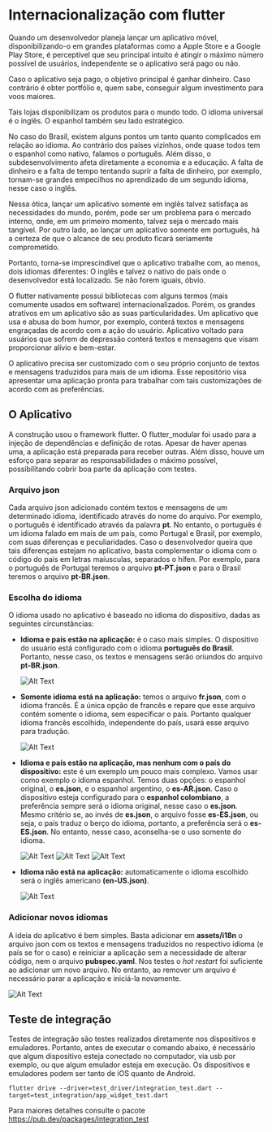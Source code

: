 # Internacionalização com flutter

Quando um desenvolvedor planeja lançar um aplicativo móvel, disponibilizando-o em grandes plataformas como a Apple Store e a
Google Play Store, é perceptível que seu principal intuito é atingir o máximo número possível de usuários, independente se o aplicativo será pago ou não.

Caso o aplicativo seja pago, o objetivo principal é ganhar dinheiro. Caso contrário é obter portfólio e, quem sabe, conseguir algum investimento para voos maiores.

Tais lojas disponibilizam os produtos para o mundo todo. O idioma universal é o inglês. O espanhol também seu lado estratégico.

No caso do Brasil, existem alguns pontos um tanto quanto complicados em relação ao idioma. Ao contrário dos países vizinhos, onde quase todos tem o espanhol como nativo, falamos o português. Além disso, o subdesenvolvimento afeta diretamente a economia e a educação. A falta de dinheiro e a falta de tempo tentando suprir a falta de dinheiro, por exemplo, tornam-se grandes empecilhos no aprendizado de um segundo idioma, nesse caso o inglês.

Nessa ótica, lançar um aplicativo somente em inglês talvez satisfaça as necessidades do mundo, porém, pode ser um problema para o mercado interno, onde, em um primeiro momento, talvez seja o mercado mais tangível. Por outro lado, ao lançar um aplicativo somente em português, há a certeza de que o alcance de seu produto ficará seriamente comprometido.

Portanto, torna-se imprescindível que o aplicativo trabalhe com, ao menos, dois idiomas diferentes: O inglês e talvez o nativo do país onde o desenvolvedor está localizado. Se não forem iguais, óbvio.

O flutter nativamente possui bibliotecas com alguns termos (mais comumente usados em software) internacionalizados. Porém, os grandes atrativos em um aplicativo são as suas particularidades. Um aplicativo que usa e abusa do bom humor, por exemplo, conterá textos e mensagens engraçadas de acordo com a ação do usuário. Aplicativo voltado para usuários que sofrem de depressão conterá textos e mensagens que visam proporcionar alívio e bem-estar.

O aplicativo precisa ser customizado com o seu próprio conjunto de textos e mensagens traduzidos para mais de um idioma. Esse repositório visa apresentar uma aplicação pronta para trabalhar com tais customizações de acordo com as preferências.

## O Aplicativo

A construção usou o framework flutter. O flutter_modular foi usado para a injeção de dependências e definição de rotas. Apesar de haver apenas uma, a aplicação está preparada para receber outras. Além disso, houve um esforço para separar as responsabilidades o máximo possível, possibilitando cobrir boa parte da aplicação com testes.

### Arquivo json

Cada arquivo json adicionado contém textos e mensagens de um determinado idioma, identificado através do nome do arquivo. Por exemplo, o português é identificado através da palavra **pt**. No entanto, o português é um idioma falado em mais de um país, como Portugal e Brasil, por exemplo, com suas diferenças e peculiaridades. Caso o desenvolvedor queira que tais diferenças estejam no aplicativo, basta complementar o idioma com o código do país em letras maíusculas, separados o hífen. Por exemplo, para o português de Portugal teremos o arquivo **pt-PT.json** e para o Brasil teremos o arquivo **pt-BR.json**.

### Escolha do idioma

O idioma usado no aplicativo é baseado no idioma do dispositivo, dadas as seguintes circunstâncias:

- **Idioma e país estão na aplicação:** é o caso mais simples. O dispositivo do usuário está configurado com o idioma **português do Brasil**. Portanto, nesse caso, os textos e mensagens serão oriundos do arquivo **pt-BR.json**.

  ![Alt Text](images/language_country_found.gif)

- **Somente idioma está na aplicação:** temos o arquivo **fr.json**, com o idioma francês. É a única opção de francês e repare que esse arquivo contém somente o idioma, sem especificar o país. Portanto qualquer idioma francês escolhido, independente do país, usará esse arquivo para tradução.

  ![Alt Text](images/only_language_found.gif)

- **Idioma e país estão na aplicação, mas nenhum com o país do dispositivo:** este é um exemplo um pouco mais complexo. Vamos usar como exemplo o idioma espanhol. Temos duas opções: o espanhol original, o **es.json**, e o espanhol argentino, o **es-AR.json**. Caso o dispositivo esteja configurado para o **espanhol colombiano**, a preferência sempre será o idioma original, nesse caso o **es.json**. Mesmo critério se, ao invés de **es.json**, o arquivo fosse **es-ES.json**, ou seja, o país traduz o berço do idioma, portanto, a preferência será o **es-ES.json**. No entanto, nesse caso, aconselha-se o uso somente do idioma.

  ![Alt Text](images/language_to_es.gif) ![Alt Text](images/language_to_es_ar.gif) ![Alt Text](images/language_to_es_co.gif)

- **Idioma não está na aplicação:** automaticamente o idioma escolhido será o inglês americano **(en-US.json)**.

  ![Alt Text](images/language_not_found.gif)

### Adicionar novos idiomas

A ideia do aplicativo é bem simples. Basta adicionar em **assets/i18n** o arquivo json com os textos e mensagens traduzidos no respectivo idioma (e país se for o caso) e reiniciar a aplicação sem a necessidade de alterar código, nem o arquivo **pubspec.yaml**. Nos testes o _hot restart_ foi suficiente ao adicionar um novo arquivo. No entanto, ao remover um arquivo é necessário parar a aplicação e iniciá-la novamente.

![Alt Text](images/new_language_file.gif)

## Teste de integração

Testes de integração são testes realizados diretamente nos dispositivos e emuladores. Portanto, antes de executar o comando abaixo, é necessário que algum dispositivo esteja conectado no computador, via usb por exemplo, ou que algum emulador esteja em execução. Os dispositivos e emuladores podem ser tanto de iOS quanto de Android.

```console
flutter drive --driver=test_driver/integration_test.dart --target=test_integration/app_widget_test.dart
```

Para maiores detalhes consulte o pacote <https://pub.dev/packages/integration_test>
